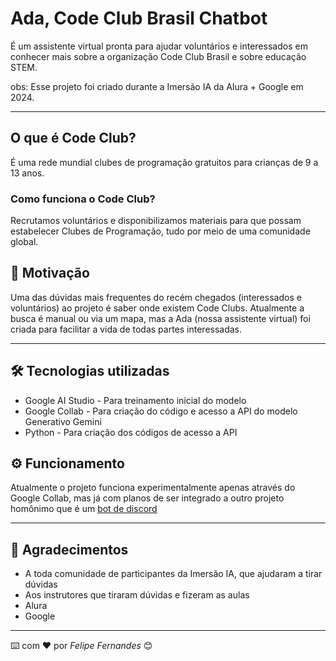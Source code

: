 # Ada, Code Club Brasil Chatbot
É um assistente virtual pronta para ajudar voluntários e interessados em conhecer mais sobre a organização Code Club Brasil e sobre educação STEM.

obs: Esse projeto foi criado durante a Imersão IA da Alura + Google em 2024. 

--- 
## O que é Code Club?
É uma rede mundial clubes de programação gratuitos para crianças de 9 a 13 anos.

### Como funciona o Code Club?
Recrutamos voluntários e disponibilizamos materiais para que possam estabelecer Clubes de Programação, tudo por meio de uma comunidade global.

## 🚀 Motivação

Uma das dúvidas mais frequentes do recém chegados (interessados e voluntários) ao projeto é saber onde existem Code Clubs. Atualmente a busca é manual ou via um mapa, mas a Ada (nossa assistente virtual) foi criada para facilitar a vida de todas partes interessadas.

---
## 🛠️ Tecnologias utilizadas

* Google AI Studio - Para treinamento inicial do modelo
* Google Collab - Para criação do código e acesso a API do modelo Generativo Gemini
* Python - Para criação dos códigos de acesso a API 

## ⚙️ Funcionamento

Atualmente o projeto funciona experimentalmente apenas através do Google Collab, mas já com planos de ser integrado a outro projeto homônimo que é um [bot de discord](https://github.com/CodeClubBrasil/ada-bot)

---
## 🎁 Agradecimentos

* A toda comunidade de participantes da Imersão IA, que ajudaram a tirar dúvidas
* Aos instrutores que tiraram dúvidas e fizeram as aulas
* Alura
* Google


---
⌨️ com ❤️ por *Felipe Fernandes* 😊
